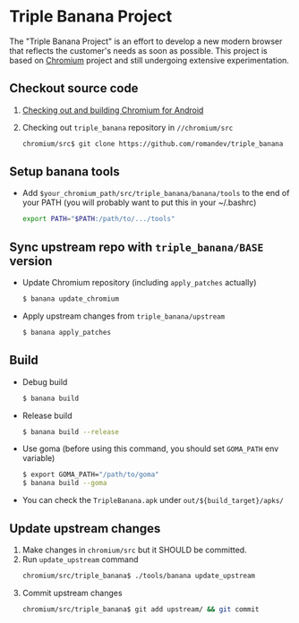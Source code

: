# Triple Banana Project

The "Triple Banana Project" is an effort to develop a new modern browser that
reflects the customer's needs as soon as possible. This project is based on
[Chromium](https://www.chromium.org) project and still undergoing extensive
experimentation.

## Checkout source code
1. [Checking out and building Chromium for Android](
https://chromium.googlesource.com/chromium/src/+/master/docs/android_build_instructions.md)

2. Checking out `triple_banana` repository in `//chromium/src`
   ```sh
   chromium/src$ git clone https://github.com/romandev/triple_banana
   ```

## Setup banana tools
- Add `$your_chromium_path/src/triple_banana/banana/tools` to the end of your
  PATH (you will probably want to put this in your ~/.bashrc)
  ```sh
  export PATH="$PATH:/path/to/.../tools"
  ```

## Sync upstream repo with `triple_banana/BASE` version
- Update Chromium repository (including `apply_patches` actually)
  ```sh
  $ banana update_chromium
  ```
- Apply upstream changes from `triple_banana/upstream`
  ```sh
  $ banana apply_patches

## Build
- Debug build
  ```sh
  $ banana build
  ```
- Release build
  ```sh
  $ banana build --release
  ```
- Use goma (before using this command, you should set `GOMA_PATH` env variable)
  ```sh
  $ export GOMA_PATH="/path/to/goma"
  $ banana build --goma
  ```
- You can check the `TripleBanana.apk` under `out/${build_target}/apks/`

## Update upstream changes

1. Make changes in `chromium/src` but it SHOULD be committed.
2. Run `update_upstream` command
   ```sh
   chromium/src/triple_banana$ ./tools/banana update_upstream
   ```
3. Commit upstream changes
   ```sh
   chromium/src/triple_banana$ git add upstream/ && git commit
   ```
